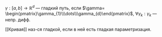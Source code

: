 $\gamma:[a,b]\to \mathbb{R}^{d}$ — гладкий путь, если $\gamma= \begin{pmatrix}\gamma_{1}\\\dots\\\gamma_{d}\end{pmatrix}$, $\forall \gamma_{k}: \gamma_{k}$ — непр. дифф.

[[Кривая]] наз-ся гладкой, если в ней есть гладкая параметризация.